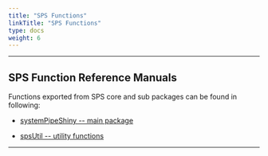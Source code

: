 ```yaml
---
title: "SPS Functions"
linkTitle: "SPS Functions"
type: docs
weight: 6
---
```


***** 
<style>
.td-content li a {
  font-size: 1.5rem;
}
</style>

## SPS Function Reference Manuals

Functions exported from SPS core and sub packages can be found in following:

- [systemPipeShiny -- main package](/sps/funcs/sps/reference)

- [spsUtil -- utility functions ](/sps/funcs/spsutil/reference)

*****





